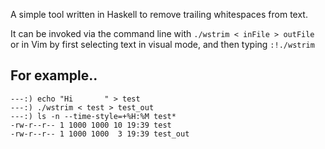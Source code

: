 A simple tool written in Haskell to remove trailing whitespaces from text.

It can be invoked via the command line with
`./wstrim < inFile > outFile`
or in Vim by first selecting text in visual mode, and then typing
`:!./wstrim`

## For example..
```
---:) echo "Hi       " > test        
---:) ./wstrim < test > test_out     
---:) ls -n --time-style=+%H:%M test*
-rw-r--r-- 1 1000 1000 10 19:39 test
-rw-r--r-- 1 1000 1000  3 19:39 test_out
```
